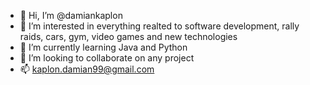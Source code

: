 - 👋 Hi, I’m @damiankaplon
- 👀 I’m interested in everything realted to software development, rally raids, cars, gym, video games and new technologies 
- 🌱 I’m currently learning Java and Python
- 💞️ I’m looking to collaborate on any project 
- 📫 kaplon.damian99@gmail.com

<!---
damiankaplon/damiankaplon is a ✨ special ✨ repository because its `README.md` (this file) appears on your GitHub profile.
You can click the Preview link to take a look at your changes.
--->
